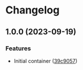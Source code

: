 # Changelog

## 1.0.0 (2023-09-19)


### Features

* Initial container ([39c9057](https://github.com/afreestone/docker-aws-kubectl/commit/39c905717143264381ea170d722cce105f5c7ccb))
